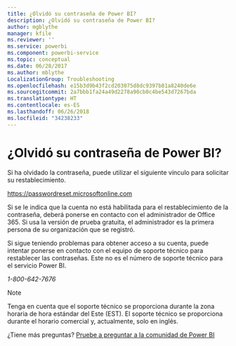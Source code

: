 ```yaml
---
title: ¿Olvidó su contraseña de Power BI?
description: ¿Olvidó su contraseña de Power BI?
author: mgblythe
manager: kfile
ms.reviewer: ''
ms.service: powerbi
ms.component: powerbi-service
ms.topic: conceptual
ms.date: 06/28/2017
ms.author: mblythe
LocalizationGroup: Troubleshooting
ms.openlocfilehash: e15b3d9b43f2cd203075d8dc9397b81a8240de6e
ms.sourcegitcommit: 2a7bbb1fa24a49d2278a90cb0c4be543d7267bda
ms.translationtype: HT
ms.contentlocale: es-ES
ms.lasthandoff: 06/26/2018
ms.locfileid: "34238233"
---
```

# <a name="forgot-your-password-for-power-bi"></a>¿Olvidó su contraseña de Power BI?
Si ha olvidado la contraseña, puede utilizar el siguiente vínculo para solicitar su restablecimiento.

<https://passwordreset.microsoftonline.com>

Si se le indica que la cuenta no está habilitada para el restablecimiento de la contraseña, deberá ponerse en contacto con el administrador de Office 365. Si usa la versión de prueba gratuita, el administrador es la primera persona de su organización que se registró.

Si sigue teniendo problemas para obtener acceso a su cuenta, puede intentar ponerse en contacto con el equipo de soporte técnico para restablecer las contraseñas. Este no es el número de soporte técnico para el servicio Power BI.

*1-800-642-7676*

> [!NOTE]
> Tenga en cuenta que el soporte técnico se proporciona durante la zona horaria de hora estándar del Este (EST). El soporte técnico se proporciona durante el horario comercial y, actualmente, solo en inglés.
> 
> 

¿Tiene más preguntas? [Pruebe a preguntar a la comunidad de Power BI](http://community.powerbi.com/)

